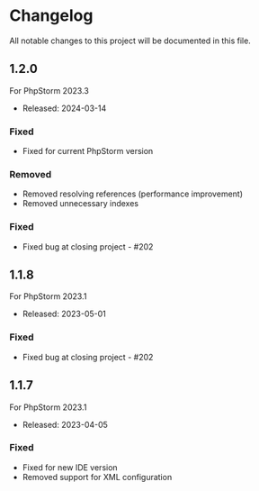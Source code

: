 # Changelog

All notable changes to this project will be documented in this file.

## 1.2.0
For PhpStorm 2023.3

* Released: 2024-03-14

### Fixed
- Fixed for current PhpStorm version

### Removed
- Removed resolving references (performance improvement)
- Removed unnecessary indexes

### Fixed
- Fixed bug at closing project - #202

## 1.1.8
For PhpStorm 2023.1

* Released: 2023-05-01

### Fixed
- Fixed bug at closing project - #202

## 1.1.7
For PhpStorm 2023.1

* Released: 2023-04-05

### Fixed
- Fixed for new IDE version
- Removed support for XML configuration